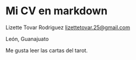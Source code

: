 # Mi CV en markdown

Lizette Tovar Rodriguez lizettetovar.25@gmail.com 

León, Guanajuato

Me gusta leer las cartas del tarot.